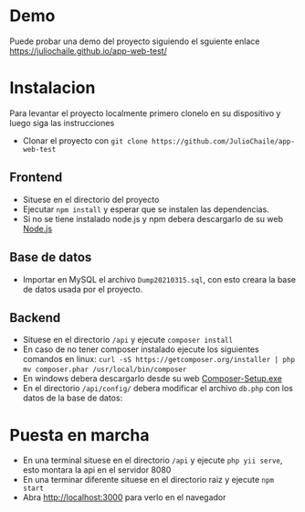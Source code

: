 

# Demo

Puede probar una demo del proyecto siguiendo el sguiente enlace
https://juliochaile.github.io/app-web-test/

# Instalacion

Para levantar el proyecto localmente primero clonelo en su dispositivo y luego siga las instrucciones
- Clonar el proyecto con ```git clone https://github.com/JulioChaile/app-web-test ```

## Frontend

- Situese en el directorio del proyecto
- Ejecutar ```npm install``` y esperar que se instalen las dependencias.
- Si no se tiene instalado node.js y npm debera descargarlo de su web [Node.js](https://nodejs.org/en/)

## Base de datos

- Importar en MySQL el archivo ```Dump20210315.sql```, con esto creara la base de datos usada por el proyecto.

## Backend

- Situese en el directorio ```/api``` y ejecute ```composer install```
- En caso de no tener composer instalado ejecute los siguientes comandos en linux:
```curl -sS https://getcomposer.org/installer | php```
```mv composer.phar /usr/local/bin/composer```
- En windows debera descargarlo desde su web [Composer-Setup.exe](https://getcomposer.org/Composer-Setup.exe)
- En el directorio ```/api/config/``` debera modificar el archivo ```db.php``` con los datos de la base de datos:

# Puesta en marcha
- En una terminal situese en el directorio ```/api``` y ejecute ```php yii serve```, esto montara la api en el servidor 8080
- En una terminar diferente situese en el directorio raiz y ejecute ```npm start```
- Abra [http://localhost:3000](http://localhost:3000) para verlo en el navegador
